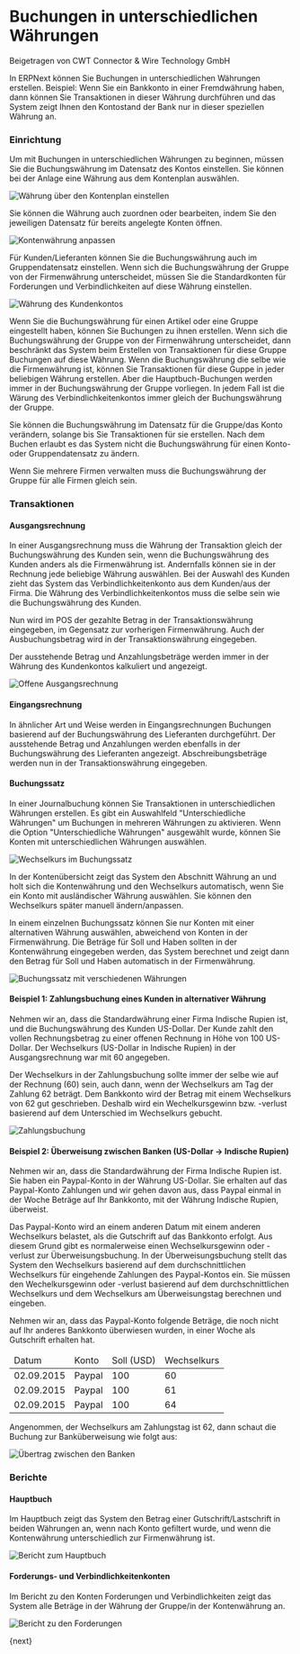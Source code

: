 # Buchungen in unterschiedlichen Währungen
<span class="text-muted contributed-by">Beigetragen von CWT Connector & Wire Technology GmbH</span>

In ERPNext können Sie Buchungen in unterschiedlichen Währungen erstellen. Beispiel: Wenn Sie ein Bankkonto in einer Fremdwährung haben, dann können Sie Transaktionen in dieser Währung durchführen und das System zeigt Ihnen den Kontostand der Bank nur in dieser speziellen Währung an.

### Einrichtung

Um mit Buchungen in unterschiedlichen Währungen zu beginnen, müssen Sie die Buchungswährung im Datensatz des Kontos einstellen. Sie können bei der Anlage eine Währung aus dem Kontenplan auswählen.

<img class="screenshot" alt="Währung über den Kontenplan einstellen"  	src="/assets/erpnext_docs/assets/img/accounts/multi-currency/chart-of-accounts.png">

Sie können die Währung auch zuordnen oder bearbeiten, indem Sie den jeweiligen Datensatz für bereits angelegte Konten öffnen. 

<img class="screenshot" alt="Kontenwährung anpassen"  	src="/assets/erpnext_docs/assets/img/accounts/multi-currency/account.png">

Für Kunden/Lieferanten können Sie die Buchungswährung auch im Gruppendatensatz einstellen. Wenn sich die Buchungswährung der Gruppe von der Firmenwährung unterscheidet, müssen Sie die Standardkonten für Forderungen und Verbindlichkeiten auf diese Währung einstellen.

<img class="screenshot" alt="Währung des Kundenkontos"  	src="/assets/erpnext_docs/assets/img/accounts/multi-currency/customer.png">

Wenn Sie die Buchungswährung für einen Artikel oder eine Gruppe eingestellt haben, können Sie Buchungen zu ihnen erstellen. Wenn sich die Buchungswährung der Gruppe von der Firmenwährung unterscheidet, dann beschränkt das System beim Erstellen von Transaktionen für diese Gruppe Buchungen auf diese Währung. Wenn die Buchungswährung die selbe wie die Firmenwährung ist, können Sie Transaktionen für diese Guppe in jeder beliebigen Währung erstellen. Aber die Hauptbuch-Buchungen werden immer in der Buchungswährung der Gruppe vorliegen. In jedem Fall ist die Wärung des Verbindlichkeitenkontos immer gleich der Buchungswährung der Gruppe.

Sie können die Buchungswährung im Datensatz für die Gruppe/das Konto verändern, solange bis Sie Transaktionen für sie erstellen. Nach dem Buchen erlaubt es das System nicht die Buchungswährung für einen Konto- oder Gruppendatensatz zu ändern.

Wenn Sie mehrere Firmen verwalten muss die Buchungswährung der Gruppe für alle Firmen gleich sein.

### Transaktionen

#### Ausgangsrechnung

In einer Ausgangsrechnung muss die Währung der Transaktion gleich der Buchungswährung des Kunden sein, wenn die Buchungswährung des Kunden anders als die Firmenwährung ist. Andernfalls können sie in der Rechnung jede beliebige Währung auswählen. Bei der Auswahl des Kunden zieht das System das Verbindlichkeitenkonto aus dem Kunden/aus der Firma. Die Währung des Verbindlichkeitenkontos muss die selbe sein wie die Buchungswährung des Kunden.

Nun wird im POS der gezahlte Betrag in der Transaktionswährung eingegeben, im Gegensatz zur vorherigen Firmenwährung. Auch der Ausbuchungsbetrag wird in der Transaktionswährung eingegeben.

Der ausstehende Betrag und Anzahlungsbeträge werden immer in der Währung des Kundenkontos kalkuliert und angezeigt.

<img class="screenshot" alt="Offene Ausgangsrechnung"  	src="/assets/erpnext_docs/assets/img/accounts/multi-currency/sales-invoice.png">

#### Eingangsrechnung

In ähnlicher Art und Weise werden in Eingangsrechnungen Buchungen basierend auf der Buchungswährung des Lieferanten durchgeführt. Der ausstehende Betrag und Anzahlungen werden ebenfalls in der Buchungswährung des Lieferanten angezeigt. Abschreibungsbeträge werden nun in der Transaktionswährung eingegeben.

#### Buchungssatz

In einer Journalbuchung können Sie Transaktionen in unterschiedlichen Währungen erstellen. Es gibt ein Auswahlfeld "Unterschiedliche Währungen" um Buchungen in mehreren Währungen zu aktivieren. Wenn die Option "Unterschiedliche Währungen" ausgewählt wurde, können Sie Konten mit unterschiedlichen Währungen auswählen.

<img class="screenshot" alt="Wechselkurs im Buchungssatz"  	src="/assets/erpnext_docs/assets/img/accounts/multi-currency/journal-entry-multi-currency.png">

In der Kontenübersicht zeigt das System den Abschnitt Währung an und holt sich die Kontenwährung und den Wechselkurs automatisch, wenn Sie ein Konto mit ausländischer Währung auswählen. Sie können den Wechselkurs später manuell ändern/anpassen.

In einem einzelnen Buchungssatz können Sie nur Konten mit einer alternativen Währung auswählen, abweichend von Konten in der Firmenwährung. Die Beträge für Soll und Haben sollten in der Kontenwährung eingegeben werden, das System berechnet und zeigt dann den Betrag für Soll und Haben automatisch in der Firmenwährung.

<img class="screenshot" alt="Buchungssatz mit verschiedenen Währungen"  	src="/assets/erpnext_docs/assets/img/accounts/multi-currency/journal-entry-row.png">

#### Beispiel 1: Zahlungsbuchung eines Kunden in alternativer Währung

Nehmen wir an, dass die Standardwährung einer Firma Indische Rupien ist, und die Buchungswährung des Kunden US-Dollar. Der Kunde zahlt den vollen Rechnungsbetrag zu einer offenen Rechnung in Höhe von 100 US-Dollar. Der Wechselkurs (US-Dollar in Indische Rupien) in der Ausgangsrechnung war mit 60 angegeben.

Der Wechselkurs in der Zahlungsbuchung sollte immer der selbe wie auf der Rechnung (60) sein, auch dann, wenn der Wechselkurs am Tag der Zahlung 62 beträgt. Dem Bankkonto wird der Betrag mit einem Wechselkurs von 62 gut geschrieben. Deshalb wird ein Wechelkursgewinn bzw. -verlust basierend auf dem Unterschied im Wechselkurs gebucht.

<img class="screenshot" alt="Zahlungsbuchung"  	src="/assets/erpnext_docs/assets/img/accounts/multi-currency/payment-entry.png">

#### Beispiel 2: Überweisung zwischen Banken (US-Dollar -> Indische Rupien)

Nehmen wir an, dass die Standardwährung der Firma Indische Rupien ist. Sie haben ein Paypal-Konto in der Währung US-Dollar. Sie erhalten auf das Paypal-Konto Zahlungen und wir gehen davon aus, dass Paypal einmal in der Woche Beträge auf Ihr Bankkonto, mit der Währung Indische Rupien, überweist.

Das Paypal-Konto wird an einem anderen Datum mit einem anderen Wechselkurs belastet, als die Gutschrift auf das Bankkonto erfolgt. Aus diesem Grund gibt es normalerweise einen Wechselkursgewinn oder -verlust zur Überweisungsbuchung. In der Überweisungsbuchung stellt das System den Wechselkurs basierend auf dem durchschnittlichen Wechselkurs für eingehende Zahlungen des Paypal-Kontos ein. Sie müssen den Wechelkursgewinn oder -verlust basierend auf dem durchschnittlichen Wechselkurs und dem Wechselkurs am Überweisungstag berechnen und eingeben.

Nehmen wir an, dass das Paypal-Konto folgende Beträge, die noch nicht auf Ihr anderes Bankkonto überwiesen wurden, in einer Woche als Gutschrift erhalten hat.

<table class="table table-bordered">
	<thead>
		<tr>
			<td>Datum</td>
			<td>Konto</td>
			<td>Soll (USD)</td>
			<td>Wechselkurs</td>
		</tr>
	</thead>
	<tbody>
		<tr>
			<td>02.09.2015</td>
			<td>Paypal</td>
			<td>100</td>
			<td>60</td>
		</tr>
		<tr>
			<td>02.09.2015</td>
			<td>Paypal</td>
			<td>100</td>
			<td>61</td>
		</tr>
		<tr>
			<td>02.09.2015</td>
			<td>Paypal</td>
			<td>100</td>
			<td>64</td>
		</tr>
	</tbody>
</table>

Angenommen, der Wechselkurs am Zahlungstag ist 62, dann schaut die Buchung zur Banküberweisung wie folgt aus:

<img class="screenshot" alt="Übertrag zwischen den Banken"  	src="/assets/erpnext_docs/assets/img/accounts/multi-currency/bank-transfer.png">

### Berichte

#### Hauptbuch

Im Hauptbuch zeigt das System den Betrag einer Gutschrift/Lastschrift in beiden Währungen an, wenn nach Konto gefiltert wurde, und wenn die Kontenwährung unterschiedlich zur Firmenwährung ist.

<img class="screenshot" alt="Bericht zum Hauptbuch"  	src="/assets/erpnext_docs/assets/img/accounts/multi-currency/general-ledger.png">

#### Forderungs- und Verbindlichkeitenkonten

Im Bericht zu den Konten Forderungen und Verbindlichkeiten zeigt das System alle Beträge in der Währung der Gruppe/in der Kontenwährung an.

<img class="screenshot" alt="Bericht zu den Forderungen"  	src="/assets/erpnext_docs/assets/img/accounts/multi-currency/accounts-receivable.png">

{next}

